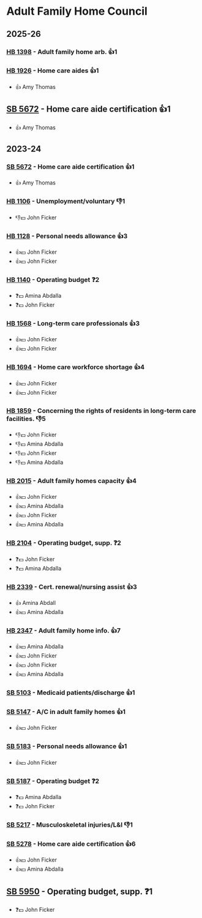 # Adult Family Home Council
## 2025-26

### [HB 1398](/bill/2025-26/hb/1398/) - Adult family home arb. 👍1  

### [HB 1926](/bill/2025-26/hb/1926/) - Home care aides 👍1  
* 👍 Amy Thomas

## [SB 5672](/bill/2025-26/sb/5672/) - Home care aide certification 👍1  
* 👍 Amy Thomas

## 2023-24

### [SB 5672](/bill/2023-24/sb/5672/) - Home care aide certification 👍1  
* 👍 Amy Thomas

### [HB 1106](/bill/2023-24/hb/1106/) - Unemployment/voluntary  👎1 
* 👎💵 John Ficker

### [HB 1128](/bill/2023-24/hb/1128/) - Personal needs allowance 👍3  
* 👍💵 John Ficker
* 👍💵 John Ficker

### [HB 1140](/bill/2023-24/hb/1140/) - Operating budget   ❓2
* ❓💵 Amina Abdalla
* ❓💵 John Ficker

### [HB 1568](/bill/2023-24/hb/1568/) - Long-term care professionals 👍3  
* 👍💵 John Ficker
* 👍💵 John Ficker

### [HB 1694](/bill/2023-24/hb/1694/) - Home care workforce shortage 👍4  
* 👍💵 John Ficker
* 👍💵 John Ficker

### [HB 1859](/bill/2023-24/hb/1859/) - Concerning the rights of residents in long-term care facilities.  👎5 
* 👎💵 John Ficker
* 👎💵 Amina Abdalla
* 👎💵 John Ficker
* 👎💵 Amina Abdalla

### [HB 2015](/bill/2023-24/hb/2015/) - Adult family homes capacity 👍4  
* 👍💵 John Ficker
* 👍💵 Amina Abdalla
* 👍💵 John Ficker
* 👍💵 Amina Abdalla

### [HB 2104](/bill/2023-24/hb/2104/) - Operating budget, supp.   ❓2
* ❓💵 John Ficker
* ❓💵 Amina Abdalla

### [HB 2339](/bill/2023-24/hb/2339/) - Cert. renewal/nursing assist 👍3  
* 👍 Amina Abdall
* 👍💵 Amina Abdalla

### [HB 2347](/bill/2023-24/hb/2347/) - Adult family home info. 👍7  
* 👍💵 Amina Abdalla
* 👍💵 John Ficker
* 👍💵 John Ficker
* 👍💵 Amina Abdalla

### [SB 5103](/bill/2023-24/sb/5103/) - Medicaid patients/discharge 👍1  

### [SB 5147](/bill/2023-24/sb/5147/) - A/C in adult family homes 👍1  
* 👍💵 John Ficker

### [SB 5183](/bill/2023-24/sb/5183/) - Personal needs allowance 👍1  
* 👍💵 John Ficker

### [SB 5187](/bill/2023-24/sb/5187/) - Operating budget   ❓2
* ❓💵 Amina Abdalla
* ❓💵 John Ficker

### [SB 5217](/bill/2023-24/sb/5217/) - Musculoskeletal injuries/L&I  👎1 

### [SB 5278](/bill/2023-24/sb/5278/) - Home care aide certification 👍6  
* 👍💵 John Ficker
* 👍💵 Amina Abdalla

## [SB 5950](/bill/2023-24/sb/5950/) - Operating budget, supp.   ❓1
* ❓💵 John Ficker
